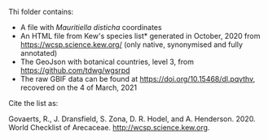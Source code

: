 Thi folder contains:

- A file with *Mauritiella disticha* coordinates
- An HTML file from Kew's species list* generated in October, 2020 from https://wcsp.science.kew.org/ (only native, synonymised and fully annotated)
- The GeoJson with botanical countries, level 3, from https://github.com/tdwg/wgsrpd
- The raw GBIF data can be found at https://doi.org/10.15468/dl.pqvthv, recovered on the 4 of March, 2021


Cite the list as:

Govaerts, R., J. Dransfield, S. Zona, D. R. Hodel, and A. Henderson. 2020. World Checklist of Arecaceae. http://wcsp.science.kew.org.
